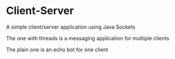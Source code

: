 # Client-Server

A simple client/server application using Java Sockets

The one with threads is a messaging application for multiple clients

The plain one is an echo bot for one client
